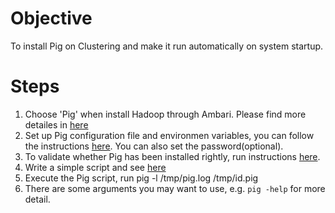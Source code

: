 # Objective
To install Pig on Clustering and make it run automatically on system startup.

# Steps

1. Choose 'Pig' when install Hadoop through Ambari. Please find more detailes in [here](http://docs.hortonworks.com/HDPDocuments/HDP1/HDP-1.2.4/bk_installing_manually_book/content/rpm-chap5.html)
2. Set up Pig configuration file and environmen variables, you can follow the instructions [here](http://docs.hortonworks.com/HDPDocuments/HDP1/HDP-1.2.4/bk_installing_manually_book/content/rpm-chap5-2.html). You can also set the password(optional).
3. To validate whether Pig has been installed rightly, run instructions [here](http://docs.hortonworks.com/HDPDocuments/HDP1/HDP-1.2.4/bk_installing_manually_book/content/rpm-chap5-3.html).
4. Write a simple script and see [here](http://www.folkstalk.com/2013/09/word-count-example-pig-script.html) 
5. Execute the Pig script, run pig -l /tmp/pig.log /tmp/id.pig 
5. There are some arguments you may want to use, e.g. `pig -help` for more detail.


